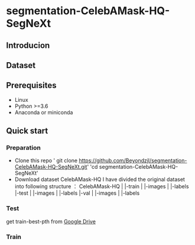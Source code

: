 # segmentation-CelebAMask-HQ-SegNeXt
## Introducion
## Dataset
## Prerequisites
- Linux
- Python >=3.6
- Anaconda or miniconda
## Quick start
### Preparation
- Clone this repo
  ' git clone https://github.com/Beyondzjl/segmentation-CelebAMask-HQ-SegNeXt.git'
  'cd segmentation-CelebAMask-HQ-SegNeXt'
- Download dataset CelebAMask-HQ
  I have divided the original dataset into following structure ：
  CelebAMask-HQ
  |
  |-train
  |      |-images
  |      |-labels
  |-test
  |      |-images
  |      |-labels
  |-val
  |      |-images
  |      |-labels

### Test
get train-best-pth from [Google Drive](https://drive.google.com/file/d/1rp5D48-1renqNCQ3LkJAYK5__QVFN_IV/view?usp=drive_link)
### Train

